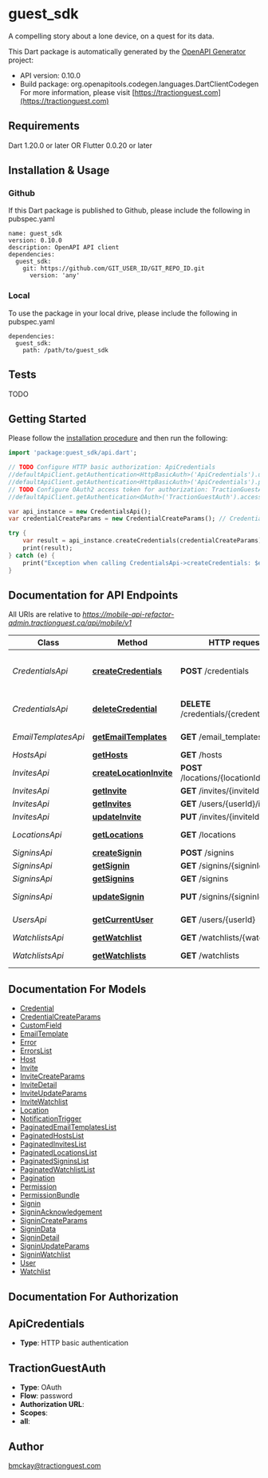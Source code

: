 # guest_sdk
A compelling story about a lone device, on a quest for its data.

This Dart package is automatically generated by the [OpenAPI Generator](https://openapi-generator.tech) project:

- API version: 0.10.0
- Build package: org.openapitools.codegen.languages.DartClientCodegen
For more information, please visit [https://tractionguest.com](https://tractionguest.com)

## Requirements

Dart 1.20.0 or later OR Flutter 0.0.20 or later

## Installation & Usage

### Github
If this Dart package is published to Github, please include the following in pubspec.yaml
```
name: guest_sdk
version: 0.10.0
description: OpenAPI API client
dependencies:
  guest_sdk:
    git: https://github.com/GIT_USER_ID/GIT_REPO_ID.git
      version: 'any'
```

### Local
To use the package in your local drive, please include the following in pubspec.yaml
```
dependencies:
  guest_sdk:
    path: /path/to/guest_sdk
```

## Tests

TODO

## Getting Started

Please follow the [installation procedure](#installation--usage) and then run the following:

```dart
import 'package:guest_sdk/api.dart';

// TODO Configure HTTP basic authorization: ApiCredentials
//defaultApiClient.getAuthentication<HttpBasicAuth>('ApiCredentials').username = 'YOUR_USERNAME'
//defaultApiClient.getAuthentication<HttpBasicAuth>('ApiCredentials').password = 'YOUR_PASSWORD';
// TODO Configure OAuth2 access token for authorization: TractionGuestAuth
//defaultApiClient.getAuthentication<OAuth>('TractionGuestAuth').accessToken = 'YOUR_ACCESS_TOKEN';

var api_instance = new CredentialsApi();
var credentialCreateParams = new CredentialCreateParams(); // CredentialCreateParams | 

try {
    var result = api_instance.createCredentials(credentialCreateParams);
    print(result);
} catch (e) {
    print("Exception when calling CredentialsApi->createCredentials: $e\n");
}

```

## Documentation for API Endpoints

All URIs are relative to *https://mobile-api-refactor-admin.tractionguest.ca/api/mobile/v1*

Class | Method | HTTP request | Description
------------ | ------------- | ------------- | -------------
*CredentialsApi* | [**createCredentials**](docs//CredentialsApi.md#createcredentials) | **POST** /credentials | Creates credentials from login information
*CredentialsApi* | [**deleteCredential**](docs//CredentialsApi.md#deletecredential) | **DELETE** /credentials/{credentialId} | Deletes a mobile credential
*EmailTemplatesApi* | [**getEmailTemplates**](docs//EmailTemplatesApi.md#getemailtemplates) | **GET** /email_templates | List All EmailTemplates
*HostsApi* | [**getHosts**](docs//HostsApi.md#gethosts) | **GET** /hosts | List All Hosts
*InvitesApi* | [**createLocationInvite**](docs//InvitesApi.md#createlocationinvite) | **POST** /locations/{locationId}/invites | Creates an Invite
*InvitesApi* | [**getInvite**](docs//InvitesApi.md#getinvite) | **GET** /invites/{inviteId} | Get a Invite
*InvitesApi* | [**getInvites**](docs//InvitesApi.md#getinvites) | **GET** /users/{userId}/invites | List All Invites
*InvitesApi* | [**updateInvite**](docs//InvitesApi.md#updateinvite) | **PUT** /invites/{inviteId} | Update a Invite
*LocationsApi* | [**getLocations**](docs//LocationsApi.md#getlocations) | **GET** /locations | List All Locations
*SigninsApi* | [**createSignin**](docs//SigninsApi.md#createsignin) | **POST** /signins | Create a Signin
*SigninsApi* | [**getSignin**](docs//SigninsApi.md#getsignin) | **GET** /signins/{signinId} | Get a Signin
*SigninsApi* | [**getSignins**](docs//SigninsApi.md#getsignins) | **GET** /signins | List All Signins
*SigninsApi* | [**updateSignin**](docs//SigninsApi.md#updatesignin) | **PUT** /signins/{signinId} | Update a Signin attribute
*UsersApi* | [**getCurrentUser**](docs//UsersApi.md#getcurrentuser) | **GET** /users/{userId} | Get the current User
*WatchlistsApi* | [**getWatchlist**](docs//WatchlistsApi.md#getwatchlist) | **GET** /watchlists/{watchlistId} | Get a Watchlist
*WatchlistsApi* | [**getWatchlists**](docs//WatchlistsApi.md#getwatchlists) | **GET** /watchlists | List All Watchlists


## Documentation For Models

 - [Credential](docs//Credential.md)
 - [CredentialCreateParams](docs//CredentialCreateParams.md)
 - [CustomField](docs//CustomField.md)
 - [EmailTemplate](docs//EmailTemplate.md)
 - [Error](docs//Error.md)
 - [ErrorsList](docs//ErrorsList.md)
 - [Host](docs//Host.md)
 - [Invite](docs//Invite.md)
 - [InviteCreateParams](docs//InviteCreateParams.md)
 - [InviteDetail](docs//InviteDetail.md)
 - [InviteUpdateParams](docs//InviteUpdateParams.md)
 - [InviteWatchlist](docs//InviteWatchlist.md)
 - [Location](docs//Location.md)
 - [NotificationTrigger](docs//NotificationTrigger.md)
 - [PaginatedEmailTemplatesList](docs//PaginatedEmailTemplatesList.md)
 - [PaginatedHostsList](docs//PaginatedHostsList.md)
 - [PaginatedInvitesList](docs//PaginatedInvitesList.md)
 - [PaginatedLocationsList](docs//PaginatedLocationsList.md)
 - [PaginatedSigninsList](docs//PaginatedSigninsList.md)
 - [PaginatedWatchlistList](docs//PaginatedWatchlistList.md)
 - [Pagination](docs//Pagination.md)
 - [Permission](docs//Permission.md)
 - [PermissionBundle](docs//PermissionBundle.md)
 - [Signin](docs//Signin.md)
 - [SigninAcknowledgement](docs//SigninAcknowledgement.md)
 - [SigninCreateParams](docs//SigninCreateParams.md)
 - [SigninData](docs//SigninData.md)
 - [SigninDetail](docs//SigninDetail.md)
 - [SigninUpdateParams](docs//SigninUpdateParams.md)
 - [SigninWatchlist](docs//SigninWatchlist.md)
 - [User](docs//User.md)
 - [Watchlist](docs//Watchlist.md)


## Documentation For Authorization


## ApiCredentials

- **Type**: HTTP basic authentication

## TractionGuestAuth

- **Type**: OAuth
- **Flow**: password
- **Authorization URL**: 
- **Scopes**: 
 - **all**: 


## Author

bmckay@tractionguest.com


